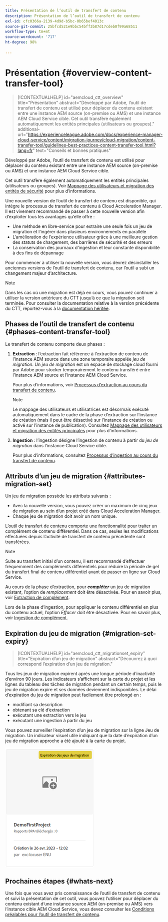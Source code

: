 ```yaml
---
title: Présentation de l’outil de transfert de contenu
description: Présentation de l’outil de transfert de contenu
exl-id: cfc0366a-2139-4d9d-b5bc-0b65bef4013c
source-git-commit: 25bfcd521e9bbc54bff3b87d17cdeb0f99a68511
workflow-type: tm+mt
source-wordcount: '717'
ht-degree: 98%

---
```


# Présentation {#overview-content-transfer-tool}

>[!CONTEXTUALHELP]
>id="aemcloud_ctt_overview"
>title="Présentation"
>abstract="Développé par Adobe, l’outil de transfert de contenu est utilisé pour déplacer du contenu existant entre une instance AEM source (on-premise ou AMS) et une instance AEM Cloud Service cible. Cet outil transfère également automatiquement les entités principales (utilisateurs ou groupes)."
>additional-url="https://experienceleague.adobe.com/docs/experience-manager-cloud-service/content/migration-journey/cloud-migration/content-transfer-tool/guidelines-best-practices-content-transfer-tool.html?lang=fr" text="Conseils et bonnes pratiques"

Développé par Adobe, l’outil de transfert de contenu est utilisé pour déplacer du contenu existant entre une instance AEM source (on-premise ou AMS) et une instance AEM Cloud Service cible.

Cet outil transfère également automatiquement les entités principales (utilisateurs ou groupes).  Voir [Mappage des utilisateurs et migration des entités de sécurité](/help/journey-migration/content-transfer-tool/using-content-transfer-tool/user-mapping-and-migration.md) pour plus d’informations.

Une nouvelle version de l’outil de transfert de contenu est disponible, qui intègre le processus de transfert de contenu à Cloud Acceleration Manager. Il est vivement recommandé de passer à cette nouvelle version afin d’exploiter tous les avantages qu’elle offre :

* Une méthode en libre-service pour extraire une seule fois un jeu de migration et l’ingérer dans plusieurs environnements en parallèle
* L’amélioration de l’expérience utilisateur grâce à une meilleure gestion des statuts de chargement, des barrières de sécurité et des erreurs
* La conservation des journaux d’ingestion et leur constante disponibilité à des fins de dépannage

Pour commencer à utiliser la nouvelle version, vous devrez désinstaller les anciennes versions de l’outil de transfert de contenu, car l’outil a subi un changement majeur d’architecture.

>[!NOTE]
>
> Dans les cas où une migration est déjà en cours, vous pouvez continuer à utiliser la version antérieure du CTT jusqu’à ce que la migration soit terminée. Pour consulter la documentation relative à la version précédente du CTT, reportez-vous à la [documentation héritée](/help/journey-migration/content-transfer-tool/ctt-legacy/overview-content-transfer-tool-legacy.md).

## Phases de l’outil de transfert de contenu {#phases-content-transfer-tool}

Le transfert de contenu comporte deux phases :

1. **Extraction** : l’extraction fait référence à l’extraction de contenu de l’instance AEM source dans une zone temporaire appelée *jeu de migration*. Un *jeu de migration* est un espace de stockage cloud fourni par Adobe pour stocker temporairement le contenu transféré entre l’instance AEM source et l’instance AEM Cloud Service.

   Pour plus d’informations, voir [Processus d’extraction au cours du transfert de contenu](/help/journey-migration/content-transfer-tool/using-content-transfer-tool/extracting-content.md).

   >[!NOTE]
   >Le mappage des utilisateurs et utilisatrices est désormais exécuté automatiquement dans le cadre de la phase d’extraction sur l’instance de création (mais il peut être désactivé sur l’instance de création ou activé sur l’instance de publication). Consultez [Mappage des utilisateurs et migration des entités principales](/help/journey-migration/content-transfer-tool/using-content-transfer-tool/user-mapping-and-migration.md) pour plus d’informations.

1. **Ingestion** : l’ingestion désigne l’ingestion de contenu à partir du *jeu de migration* dans l’instance Cloud Service cible.

   Pour plus d’informations, consultez [Processus d’ingestion au cours du transfert de contenu](/help/journey-migration/content-transfer-tool/using-content-transfer-tool/ingesting-content.md).

## Attributs d’un jeu de migration {#attributes-migration-set}

Un jeu de migration possède les attributs suivants :

* Avec la nouvelle version, vous pouvez créer un maximum de cinq jeux de migration au sein d’un projet créé dans Cloud Acceleration Manager.
* Chaque jeu de migration doit avoir un nom unique.

L’outil de transfert de contenu comporte une fonctionnalité pour traiter un complément de contenu différentiel. Dans ce cas, seules les modifications effectuées depuis l’activité de transfert de contenu précédente sont transférées.

>[!NOTE]
>Suite au transfert initial d’un contenu, il est recommandé d’effectuer fréquemment des compléments différentiels pour réduire la période de gel du transfert final de contenu différentiel avant de passer en ligne sur Cloud Service.

Au cours de la phase d’extraction, pour ***compléter*** un jeu de migration existant, l’option de *remplacement* doit être désactivée. Pour en savoir plus, voir [Extraction de complément](/help/journey-migration/content-transfer-tool/using-content-transfer-tool/extracting-content.md#top-up-extraction-process).

Lors de la phase d’ingestion, pour appliquer le contenu différentiel en plus du contenu actuel, l’option *Effacer* doit être désactivée. Pour en savoir plus, voir [Ingestion de complément](/help/journey-migration/content-transfer-tool/using-content-transfer-tool/ingesting-content.md#top-up-ingestion-process).

## Expiration du jeu de migration {#migration-set-expiry}

>[!CONTEXTUALHELP]
>id="aemcloud_ctt_migrationset_expiry"
>title="Expiration d’un jeu de migration"
>abstract="Découvrez à quoi correspond l’expiration d’un jeu de migration."

Tous les jeux de migration expirent après une longue période d’inactivité d’environ 90 jours. Les indicateurs s’affichent sur la carte du projet et les lignes du tableau des tâches de migration pendant un certain temps, puis le jeu de migration expire et ses données deviennent indisponibles. Le délai d’expiration du jeu de migration peut facilement être prolongé en :

* modifiant sa description
* obtenant sa clé d’extraction
* exécutant une extraction vers le jeu
* exécutant une ingestion à partir du jeu

Vous pouvez surveiller l’expiration d’un jeu de migration sur la ligne Jeu de migration. Un indicateur visuel utile indiquant que la date d’expiration d’un jeu de migration approche a été ajouté à la carte du projet.

![image](/help/journey-migration/content-transfer-tool/assets-ctt/cttcam29.png)


## Prochaines étapes {#whats-next}

Une fois que vous avez pris connaissance de l’outil de transfert de contenu et suivi la présentation de cet outil, vous pouvez l’utiliser pour déplacer du contenu existant d’une instance source AEM (on-premise ou AMS) vers l’instance cible AEM Cloud Service, vous devez consulter les [Conditions préalables pour l’outil de transfert de contenu](/help/journey-migration/content-transfer-tool/using-content-transfer-tool/prerequisites-content-transfer-tool.md).
